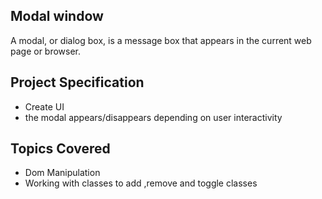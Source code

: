 ## Modal window
  A modal, or dialog box, is a message box that appears in the current web page or browser.
  
## Project Specification
* Create UI
* the modal appears/disappears depending on user interactivity

## Topics Covered
*  Dom Manipulation
*  Working with classes to add ,remove and toggle classes

